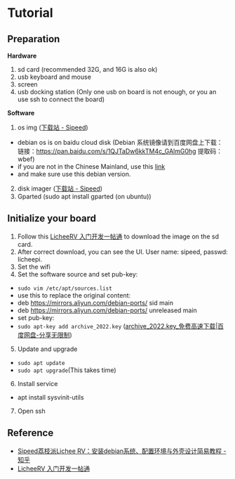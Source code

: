# Tutorial

## Preparation

**Hardware**

1. sd card (recommended 32G, and 16G is also ok)
2. usb keyboard and mouse
3. screen
4. usb docking station (Only one usb on board is not enough, or you an use ssh to connect the board)

**Software**

1. os img ([下载站 - Sipeed](https://dl.sipeed.com/shareURL/LICHEE/D1/Lichee_RV/SDK/image))
  * debian os is on baidu cloud disk (Debian 系统镜像请到百度网盘上下载：链接：https://pan.baidu.com/s/1QJTaDw6kkTM4c_GAlmG0hg 提取码：wbef)
  * if you are not in the Chinese Mainland, use this [link](https://mega.nz/folder/lx4CyZBA#PiFhY7oSVQ3gp2ZZ_AnwYA)
  * and make sure use this debian version.
2. disk imager ([下载站 - Sipeed](https://dl.sipeed.com/shareURL/LICHEE/D1/Lichee_RV/tool))
3. Gparted (sudo apt install gparted (on ubuntu))

## Initialize your board

1. Follow this [LicheeRV 入门开发一帖通](https://bbs.sipeed.com/thread/1300) to download the image on the sd card.
2. After correct download, you can see the UI. User name: sipeed, passwd: licheepi.
3. Set the wifi
4. Set the software source and set pub-key:
  * `sudo vim /etc/apt/sources.list`
  * use this to replace the original content:
  * deb https://mirrors.aliyun.com/debian-ports/ sid main 
  * deb https://mirrors.aliyun.com/debian-ports/ unreleased main 
  * set pub-key:
  * `sudo apt-key add archive_2022.key` ([archive\_2022.key\_免费高速下载|百度网盘-分享无限制](https://pan.baidu.com/link/zhihu/7VhmzbuNhpijdvFUZjc3AXBVR3as52QQUDFD==))
5. Update and upgrade
  * `sudo apt update`
  * `sudo apt upgrade`(This takes time)
6. Install service
  * apt install sysvinit-utils
7. Open ssh

## Reference

* [Sipeed荔枝派Lichee RV：安装debian系统、配置环境与外壳设计简易教程 - 知乎](https://zhuanlan.zhihu.com/p/468897470)
* [LicheeRV 入门开发一帖通](https://bbs.sipeed.com/thread/1300)
